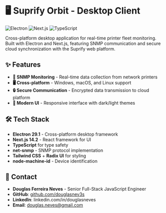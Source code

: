 # 🖥️ Suprify Orbit - Desktop Client

![Electron](https://img.shields.io/badge/Electron-29.1.3-lightblue?logo=electron)
![Next.js](https://img.shields.io/badge/Next.js-14.2-black?logo=next.js)
![TypeScript](https://img.shields.io/badge/TypeScript-5.0-blue?logo=typescript)

Cross-platform desktop application for real-time printer fleet monitoring. Built with Electron and Next.js, featuring SNMP communication and secure cloud synchronization with the Suprify web platform.

## ✨ Features

- **📡 SNMP Monitoring** - Real-time data collection from network printers
- **🖥️ Cross-platform** - Windows, macOS, and Linux support
- **🔒 Secure Communication** - Encrypted data transmission to cloud platform
- **📱 Modern UI** - Responsive interface with dark/light themes

## 🛠️ Tech Stack

- **Electron 29.1** - Cross-platform desktop framework
- **Next.js 14.2** - React framework for UI
- **TypeScript** for type safety
- **net-snmp** - SNMP protocol implementation
- **Tailwind CSS** + **Radix UI** for styling
- **node-machine-id** - Device identification

## 📧 Contact

- **Douglas Ferreira Neves** - Senior Full-Stack JavaScript Engineer
- **GitHub**: [github.com/douglasnev3s](https://github.com/douglasnev3s)
- **LinkedIn**: linkedin.com/in/douglasneves
- **Email**: douglas.neves@gmail.com